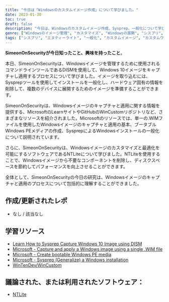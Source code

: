 ```yaml
---
title: "今日は「Windowsのカスタムイメージ作成」について学びました。"
date: 2023-01-30
toc: true
draft: false
description: "今日は、Windowsのカスタムイメージ作成、Sysprep、一般化について学びました。"
genre: ["Windowsのイメージ管理", "カスタマイズ", "Windowsの展開", "シスプリ", "一般化", "ウィンドウズ10", "ウィンドウズ11", "イメージキャプチャー", "画像展開", "エヌティーライト", "Windowsの最適化"]
tags: ["シスプリ", "エヌティーライト", "一般化", "カスタムイメージ", "カスタムウィンドウのイメージ", "ウィンドウズ11", "デブロート", "カスタマイズ", "イメージキャプチャ", "イメージ展開", "Windowsのイメージ管理", "Windowsのデプロイメントツール", "Windowsイメージのカスタマイズ", "Windowsイメージの最適化", "Microsoft Learn", "WinCustomリポジトリ"]
---
```


**SimeonOnSecurityが今日知ったこと、興味を持ったこと**。

本日、SimeonOnSecurityは、Windowsイメージを管理するために使用されるコマンドラインツールであるDISMを使用して、Windows 10イメージをキャプチャし適用するプロセスについて学びました。イメージを取り込むには、Sysprepツールを使用してインストールを一般化し、ハードウェア固有の情報を削除して、複数のデバイスに展開するためのイメージを準備することができます。

SimeonOnSecurityは、Windowsイメージのキャプチャと適用に関する情報を提供する、MicrosoftのLearnサイトやGitHubのWinCustomリポジトリなど、さまざまなリソースを紹介されました。Microsoftのリソースでは、単一の.WIMファイルを使用したWindowsイメージのキャプチャと適用の基本、ブータブルWindows PEメディアの作成、SysprepによるWindowsインストールの一般化について説明されています。

さらに、SimeonOnSecurityは、Windowsイメージのカスタマイズと最適化を可能にするソフトウェアであるNTLiteについて学びました。NTLiteを使用することで、Windowsイメージから不要なコンポーネントを削除し、ディスクスペースを節約してパフォーマンスを向上させることができます。

全体として、SimeonOnSecurityの今日の研究は、Windowsイメージのキャプチャと適用のプロセスについて包括的に理解することができました。

## 作成/更新されたレポ
- なし / 該当なし

## 学習リソース
- [Learn How to Sysprep Capture Windows 10 Image using DISM](https://www.anoopcnair.com/sysprep-capture-windows-10-image-using-dism/)
- [Microsoft - Capture and apply a Windows image using a single .WIM file](https://learn.microsoft.com/en-us/windows-hardware/manufacture/desktop/capture-and-apply-windows-using-a-single-wim?view=windows-11)
- [Microsoft - Create bootable Windows PE media](https://learn.microsoft.com/en-us/windows-hardware/manufacture/desktop/winpe-create-usb-bootable-drive?view=windows-11)
- [Microsoft - Sysprep (Generalize) a Windows installation](https://learn.microsoft.com/en-us/windows-hardware/manufacture/desktop/sysprep--generalize--a-windows-installation?view=windows-11)
- [WinTenDev/WinCustom](https://github.com/WinTenDev/WinCustom)

## 議論された、または利用されたソフトウェア：
- [NTLite](https://www.ntlite.com/)